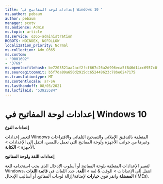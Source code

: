 ```yaml
---
title: 'إعدادات لوحة المفاتيح في Windows 10 '
ms.author: pebaum
author: pebaum
manager: scotv
ms.audience: Admin
ms.topic: article
ms.service: o365-administration
ROBOTS: NOINDEX, NOFOLLOW
localization_priority: Normal
ms.collection: Adm_O365
ms.custom:
- "9001692"
- "3769"
ms.openlocfilehash: be7203521aa2acf2fcf667c26a2d996eca5f846d14cc6957c0fde6b82d887aa8
ms.sourcegitcommit: b5f7da89a650d2915dc652449623c78be6247175
ms.translationtype: MT
ms.contentlocale: ar-SA
ms.lasthandoff: 08/05/2021
ms.locfileid: "53925584"
---
```

# <a name="keyboard-settings-in-windows-10"></a>إعدادات لوحة المفاتيح في Windows 10

**إعدادات النوع**

لتغيير إعدادات Windows المتعلقة بالتدقيق الإملائي والتصحيح التلقائي والاقتراحات وغيرها من جوانب الأجهزة ولوحة المفاتيح التي تعمل باللمس، انتقل إلى الإعدادات > الأجهزة > **الكتابة.** 

**إعدادات اللغة ولوحة المفاتيح**

لتغيير الإعدادات المتعلقة بلوحة المفاتيح أو أسلوب الإدخال الذي يجب استخدامه للغة Windows، انتقل إلى الإعدادات > الوقت & لغة > **اللغة.** حدد اللغات في **قائمة اللغات المفضلة** وانقر فوق **خيارات** لإضافة/إزالة لوحات المفاتيح أو أساليب الإدخال (IMEs).
